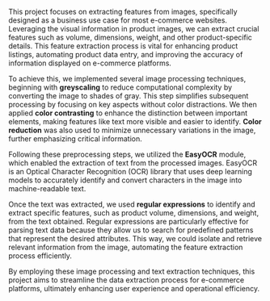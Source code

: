 This project focuses on extracting features from images, specifically designed as a business use case for most e-commerce websites. Leveraging the visual information in product images, we can extract crucial features such as volume, dimensions, weight, and other product-specific details. This feature extraction process is vital for enhancing product listings, automating product data entry, and improving the accuracy of information displayed on e-commerce platforms.

To achieve this, we implemented several image processing techniques, beginning with **greyscaling** to reduce computational complexity by converting the image to shades of gray. This step simplifies subsequent processing by focusing on key aspects without color distractions. We then applied **color contrasting** to enhance the distinction between important elements, making features like text more visible and easier to identify. **Color reduction** was also used to minimize unnecessary variations in the image, further emphasizing critical information.

Following these preprocessing steps, we utilized the **EasyOCR** module, which enabled the extraction of text from the processed images. EasyOCR is an Optical Character Recognition (OCR) library that uses deep learning models to accurately identify and convert characters in the image into machine-readable text.

Once the text was extracted, we used **regular expressions** to identify and extract specific features, such as product volume, dimensions, and weight, from the text obtained. Regular expressions are particularly effective for parsing text data because they allow us to search for predefined patterns that represent the desired attributes. This way, we could isolate and retrieve relevant information from the image, automating the feature extraction process efficiently.

By employing these image processing and text extraction techniques, this project aims to streamline the data extraction process for e-commerce platforms, ultimately enhancing user experience and operational efficiency.